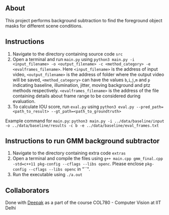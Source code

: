 ## About
This project performs background subtraction to find the foreground object masks for different scene conditions.

## Instructions

1. Navigate to the directory containing source code `src`
2. Open a terminal and run `main.py` using `python3 main.py -i <input_filename> -o <output_filename> -c <method_category> -e <evalframes_filename>`. Here `<input_filename>` is the address of input video, `<output_filename>` is the address of folder where the output video will be saved, `<method_category>` can have the values `b`,`i`,`j`,`m` and `p` indicating baseline, illumination, jitter, moving background and ptz methods respectively. `<evalframes_filename>` is the address of the file containing details about frame range to be considered during evaluation.
3. To calculate IOU score, run `eval.py` using `python3 eval.py --pred_path=<path_to_result> --gt_path=<path_to_groundtruth>`

Example command for `main.py`: `python3 main.py -i ../data/baseline/input -o ../data/baseline/results -c b -e ../data/baseline/eval_frames.txt`

## Instructions to run GMM background subtractor

1. Navigate to the directory containing extra code `extras`
2. Open a terminal and compile the files using `g++ main.cpp gmm_final.cpp -std=c++11 pkg-config --cflags --libs openc`. Please enclose `pkg-config --cflags --libs openc` in "``".
3. Run the executable using `./a.out`

## Collaborators

Done with [Deepak](https://github.com/deepakkhichar) as a part of the course COL780 - Computer Vision at IIT Delhi
